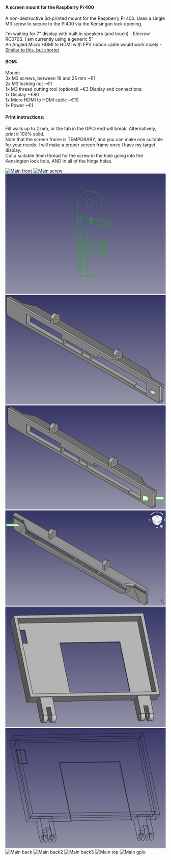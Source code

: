 #### A screen mount for the Raspberry Pi 400  

A non-destructive 3d-printed mount for the Raspberry Pi 400. Uses a single M3 screw to secure to the PI400 via the Kensingon lock opening.  

I'm waiting for 7" display with built in speakers (and touch) - Elecrow RC070S. I am currently using a generic 5"  
An Angled Micro HDMI to HDMI with FPV ribbon cable would work nicely - [Similar to this, but shorter](https://www.amazon.de/-/en/Degrees-Angled-Multicopter-Aerial-Photography/dp/B072PVG4B4)  


#### BOM:  
Mount:  
3x M3 screws, between 16 and 25 mm    ~€1  
2x M3 locking nut                     ~€1  
1x M3 thread cutting tool (optional)  ~€3
Display and connections:  
1x Display                            ~€80  
1x Micro HDMI to HDMI cable           ~€10  
1x Power                              ~€1  

#### Print instructions:  
Fill walls up to 2 mm, or the tab in the GPIO end will break. Alternatively, print it 100% solid.  
Note that the screen frame is TEMPORARY, and you can make one suitable for your needs. I will make a proper screen frame once I have my target display.  
Cut a suitable 3mm thread for the screw in the hole going into the Kensington lock hole, AND in all of the hinge holes. 



![Main front](gfx/main-front.jpg)
![Main screw](gfx/main-screw.jpg)
![Side View](gfx/side.png)
![Back ISO View](gfx/back.png)
![Back ISO View with screw](gfx/back-screw.png)
![Front ISO View with screw](gfx/front-screw.png)
![Temp Screen solid](gfx/screen1.png)
![Temp Screen wireframe](gfx/screen2.png)
![Main back](gfx/main-back.jpg)
![Main back2](gfx/main-back2.jpg)
![Main back3](gfx/main-back3.jpg)
![Main top](gfx/main-top.jpg)
![Main gpio](gfx/main-gpio.jpg)

